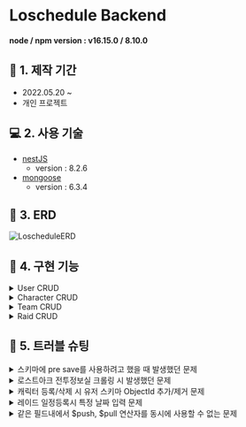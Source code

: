# Loschedule Backend

#### node / npm version : v16.15.0 / 8.10.0

## :calendar: 1. 제작 기간
- 2022.05.20 ~
- 개인 프로젝트

## :computer: 2. 사용 기술 
- [nestJS](https://nestjs.com/)
    - version : 8.2.6
- [mongoose](https://mongoosejs.com/)
    - version : 6.3.4

## :hammer: 3. ERD

![LoscheduleERD](https://user-images.githubusercontent.com/68040092/172323557-8ca04f48-998f-471d-817e-d23e6f335e39.png)

## :dart: 4. 구현 기능

<details>
<summary>User CRUD</summary>
<div markdown="1">

- Create User
- Log in
- See Profile
- Edit Profile
- Management (only admin)

</div>
</details>

<details>
<summary>Character CRUD</summary>
<div markdown="1">

- Search Character infomation
- Create Character in User
- Delete Character
- synchronization Character info

</div>
</details>

<details>
<summary>Team CRUD</summary>
<div markdown="1">

- Create Team
- Delete Team (only leader)
- Edit Team
    - Change Leader (only leader)
    - join Team member
    - Leave Team member
- Read Team members
- Read Raids

</div>
</details>

<details>
<summary>Raid CRUD</summary>
<div markdown="1">

- Create Raid
- Delete Raid (only leader)
- Edit Raid (only leader)
- Read Raid

</div>
</details>

## :rotating_light: 5. 트러블 슈팅

<details>
<summary>스키마에 pre save를 사용하려고 했을 때 발생했던 문제</summary>
<div markdown="1">

```
과거에 Express 기반 백엔드를 구축할 때는 schema 파일 안에 pre 메소드를 이용하여 save를 구현하여 동작했던 기억이 있어, 
처음에는 비슷한 방식으로 구현하려고 했었다.
그러나 구현한대로 동작하지 않아, 구글링을 통해 찾아봤는데, 각 모듈내에 Mongoose모듈을 import할 때 
비동기로 useFactory의 value로 함수를 넘겨주는데, 해당 함수 안에서 pre 메소드를 구현하여 동작시킬 수 있었다.
```


</div>
</details>

<details>
<summary>로스트아크 전투정보실 크롤링 시 발생했던 문제</summary>
<div markdown="1">

```
처음에 nestjs를 사용하여 크롤링을 하는 방법을 검색하다보니, nestjs-crawler라는 패키지가 있어,
처음에는 해당 패키지를 사용하여 크롤링을 하려고했으나, 원인불명의 오류로 페이지 정보를 제대로 불러오지 못하였다.
그래서, Nestjs 공식 Docs에 있는 httpModule인 @nestjs/axios를 사용하여 크롤링을 하려고하니, rxjs의 Observable형으로 
반환해주었기 때문에, 데이터를 확인하는 법도, 반환하는 법도 달랐고, 사용해본 적도 없어 상당히 고전했다.
결과적으로, 해당 자료를 구독(Subscribe)하고, 비동기로 값을 반환해주는 방식으로 html을 가져올 수 있었다.
가져온 html에서 cheerio를 사용하여 원하는 값을 추출할 수 있었다.
```

</div>
</details>

<details>
<summary>캐릭터 등록/삭제 시 유저 스키마 ObjectId 추가/제거 문제</summary>
<div markdown="1">

```
캐릭터를 등록할 때, 유저에 해당 캐릭터의 id를 저장해두고, 
캐릭터를 지울 때 유저에게서 캐릭터의 id를 같이 지우는 방식으로 구현하고자했다.

처음에는 유저의 characters 필드에 캐릭터의 id를 직접 push하는 방식으로 구현했었다.
등록하는 건 큰 문제가 안됐지만, 같은 방식으로 캐릭터를 지우려고할 때 문제가 발생했다.

Array를 취급하듯이 filter를 사용해서 지우려는 캐릭터 Id와 일치하는 값을 지워주고 저장하는 방법을 사용하려고 했다.
그러나, 잘 되지 않았고, 구글링해보니 ObjectId를 비교하는 방법이 다르다고해서 ObjectID 타입으로 변환하면 된다는 등
여러 방법을 찾아보았으나, 우선 선택한건 String 형변환으로 비교하는 것이었다.
비교 자체는 잘 되었지만, 필터링이 제대로 이루어지지 않았다.

그래서 다른 자료들을 찾아보다가 updateOne 메소드 내에서 $pull 쿼리를 사용하여 값을 갱신하는 방법을 찾았고,
정상적으로 작동하였다.

이후, 일관성을 주기위해 등록할 때도 $push 쿼리를 사용하여 값을 등록하도록 변경하였다.
```

</div>
</details>

<details>
<summary>레이드 일정등록시 특정 날짜 입력 문제</summary>
<div markdown="1">

```
처음에 팀(공격대)에서 레이드 일정을 등록할 때, 날짜를 지정하는 거니까 Date 타입으로 저장해야겠다고 생각했다.

그런데, Date 타입으로 저장하면 불필요한 시간이 모두 저장되어버리는 문제도 있었지만, 무엇보다 KST(한국 표준 시간)로 제대로 저장이 되지 않았다.

추후 프론트를 만들면서 바뀔 여지도 분명 있겠지만, 우선은 날짜, 시간, 분까지만 저장하고 화면에 출력하게 되지 않을까 하는 생각이고, 그렇게 만들려고 한다면 mongodb에서 Date 타입 대신 string 타입으로 지정 후 YYYY-MM-DD HH:mm 포맷을 통해 내가 생각했던 방법대로 저장할 수 있었다.
```

</div>
</details>

<details>
<summary>같은 필드내에서 $push, $pull 연산자를 동시에 사용할 수 없는 문제</summary>
<div markdown="1">

```
팀에 리더를 교체하는 함수를 작성하는 과정에서 발생한 문제다.

teamModel에서 updateOne 메소드를 통해 리더를 새 유저로 교체하고, 새 유저는 멤버 필드내에서 빼내고, 기존 리더를 멤버 필드로 삽입하는 작업을 구현중이었다.

MongoServerError: Updating the path 'members' would create a conflict at 'members'
그러던 중 나는 위와 같은 오류를 마주했고, 구글링을 하다가 스택오버플로우의 질문글을 보고 답을 찾을 수 있었다.
https://stackoverflow.com/questions/24300148/pull-and-addtoset-at-the-same-time-with-mongo

The issue is that MongoDB doesn’t allow multiple operations on the same property in the same update call. This means that the two operations must happen in two individually atomic operations.

요약하자면, 하나의 업데이트 호출에서 같은 속성(여기선 필드라고 봐도 될 것 같다)에 대한 여러 작업을 지원하지 않는다는 이야기였다.

나는 members 필드내에서 기존 멤버를 빼내는 작업과, 세 맴버(기존 리더)를 넣는 작업을 동시에 수행하려고 하여 오류가 발생했다.
그래서, 두 작업을 코드를 나누어 작성하여 문제를 해결할 수 있었다.

```

</div>
</details>

